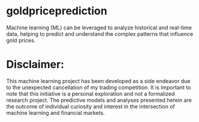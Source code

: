 # goldpriceprediction
Machine learning (ML) can be leveraged to analyze historical and real-time data, helping to predict and understand the complex patterns that influence gold prices. 


# Disclaimer:

This machine learning project has been developed as a side endeavor due to the unexpected cancellation of my trading competition. It is important to note that this initiative is a personal exploration and not a formalized research project. The predictive models and analyses presented herein are the outcome of individual curiosity and interest in the intersection of machine learning and financial markets.
